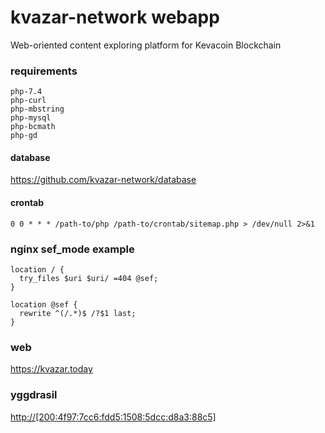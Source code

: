 # kvazar-network webapp
Web-oriented content exploring platform for Kevacoin Blockchain

### requirements
```
php-7.4
php-curl
php-mbstring
php-mysql
php-bcmath
php-gd
```
#### database

https://github.com/kvazar-network/database

#### crontab

```
0 0 * * * /path-to/php /path-to/crontab/sitemap.php > /dev/null 2>&1
```

### nginx sef_mode example

```
location / {
  try_files $uri $uri/ =404 @sef;
}

location @sef {
  rewrite ^(/.*)$ /?$1 last;
}
```

### web
https://kvazar.today

### yggdrasil
[http://[200:4f97:7cc6:fdd5:1508:5dcc:d8a3:88c5]](http://[200:4f97:7cc6:fdd5:1508:5dcc:d8a3:88c5])
